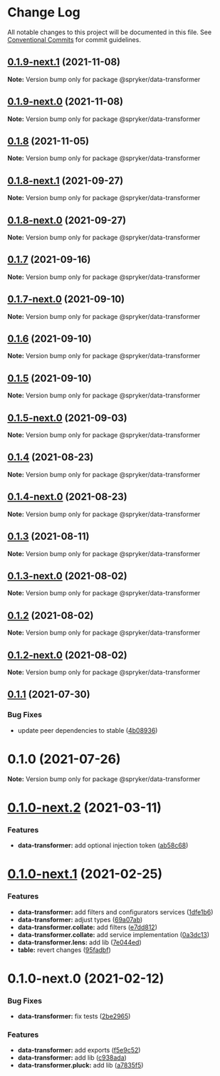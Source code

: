 # Change Log

All notable changes to this project will be documented in this file.
See [Conventional Commits](https://conventionalcommits.org) for commit guidelines.

## [0.1.9-next.1](https://github.com/spryker/ui-components/compare/@spryker/data-transformer@0.1.8...@spryker/data-transformer@0.1.9-next.1) (2021-11-08)

**Note:** Version bump only for package @spryker/data-transformer





## [0.1.9-next.0](https://github.com/spryker/zed-gui/compare/@spryker/data-transformer@0.1.8-next.1...@spryker/data-transformer@0.1.9-next.0) (2021-11-08)

**Note:** Version bump only for package @spryker/data-transformer





## [0.1.8](https://github.com/spryker/ui-components/compare/@spryker/data-transformer@0.1.8-next.1...@spryker/data-transformer@0.1.8) (2021-11-05)

**Note:** Version bump only for package @spryker/data-transformer





## [0.1.8-next.1](https://github.com/spryker/ui-components/compare/@spryker/data-transformer@0.1.7...@spryker/data-transformer@0.1.8-next.1) (2021-09-27)

**Note:** Version bump only for package @spryker/data-transformer





## [0.1.8-next.0](https://github.com/spryker/zed-gui/compare/@spryker/data-transformer@0.1.4...@spryker/data-transformer@0.1.8-next.0) (2021-09-27)

**Note:** Version bump only for package @spryker/data-transformer





## [0.1.7](https://github.com/spryker/ui-components/compare/@spryker/data-transformer@0.1.7-next.0...@spryker/data-transformer@0.1.7) (2021-09-16)

**Note:** Version bump only for package @spryker/data-transformer





## [0.1.7-next.0](https://github.com/spryker/ui-components/compare/@spryker/data-transformer@0.1.6...@spryker/data-transformer@0.1.7-next.0) (2021-09-10)

**Note:** Version bump only for package @spryker/data-transformer





## [0.1.6](https://github.com/spryker/ui-components/compare/@spryker/data-transformer@0.1.5-next.0...@spryker/data-transformer@0.1.6) (2021-09-10)

**Note:** Version bump only for package @spryker/data-transformer





## [0.1.5](https://github.com/spryker/ui-components/compare/@spryker/data-transformer@0.1.5-next.0...@spryker/data-transformer@0.1.5) (2021-09-10)

**Note:** Version bump only for package @spryker/data-transformer





## [0.1.5-next.0](https://github.com/spryker/ui-components/compare/@spryker/data-transformer@0.1.4...@spryker/data-transformer@0.1.5-next.0) (2021-09-03)

**Note:** Version bump only for package @spryker/data-transformer





## [0.1.4](https://github.com/spryker/ui-components/compare/@spryker/data-transformer@0.1.4-next.0...@spryker/data-transformer@0.1.4) (2021-08-23)

**Note:** Version bump only for package @spryker/data-transformer





## [0.1.4-next.0](https://github.com/spryker/ui-components/compare/@spryker/data-transformer@0.1.3...@spryker/data-transformer@0.1.4-next.0) (2021-08-23)

**Note:** Version bump only for package @spryker/data-transformer





## [0.1.3](https://github.com/spryker/ui-components/compare/@spryker/data-transformer@0.1.3-next.0...@spryker/data-transformer@0.1.3) (2021-08-11)

**Note:** Version bump only for package @spryker/data-transformer





## [0.1.3-next.0](https://github.com/spryker/ui-components/compare/@spryker/data-transformer@0.1.2...@spryker/data-transformer@0.1.3-next.0) (2021-08-02)

**Note:** Version bump only for package @spryker/data-transformer





## [0.1.2](https://github.com/spryker/ui-components/compare/@spryker/data-transformer@0.1.2-next.0...@spryker/data-transformer@0.1.2) (2021-08-02)

**Note:** Version bump only for package @spryker/data-transformer





## [0.1.2-next.0](https://github.com/spryker/ui-components/compare/@spryker/data-transformer@0.1.1...@spryker/data-transformer@0.1.2-next.0) (2021-08-02)

**Note:** Version bump only for package @spryker/data-transformer





## [0.1.1](https://github.com/spryker/ui-components/compare/@spryker/data-transformer@0.1.0...@spryker/data-transformer@0.1.1) (2021-07-30)


### Bug Fixes

* update peer dependencies to stable ([4b08936](https://github.com/spryker/ui-components/commit/4b0893691360cf4bd66935aed24873266c98c4e4))





# 0.1.0 (2021-07-26)

**Note:** Version bump only for package @spryker/data-transformer





# [0.1.0-next.2](https://github.com/spryker/ui-components/compare/@spryker/data-transformer@0.1.0-next.1...@spryker/data-transformer@0.1.0-next.2) (2021-03-11)


### Features

* **data-transformer:** add optional injection token ([ab58c68](https://github.com/spryker/ui-components/commit/ab58c68181dd95e9c7cbf3b284f98a1a9f4e3722))





# [0.1.0-next.1](https://github.com/spryker/ui-components/compare/@spryker/data-transformer@0.1.0-next.0...@spryker/data-transformer@0.1.0-next.1) (2021-02-25)


### Features

* **data-transformer:** add filters and configurators services ([1dfe1b6](https://github.com/spryker/ui-components/commit/1dfe1b6b8c84e5742bea658145c46eeca97b3915))
* **data-transformer:** adjust types ([69a07ab](https://github.com/spryker/ui-components/commit/69a07abe7920e800b4d102c07bfc01574deb4910))
* **data-transformer.collate:** add filters ([e7dd812](https://github.com/spryker/ui-components/commit/e7dd81247ba953d38fc44109a45053c930ec9aa0))
* **data-transformer.collate:** add service implementation ([0a3dc13](https://github.com/spryker/ui-components/commit/0a3dc13739c712c149645635d72154a64eb2f7ec))
* **data-transformer.lens:** add lib ([7e044ed](https://github.com/spryker/ui-components/commit/7e044ed92fa7a35daca3c70529d0b77a33d2cd0c))
* **table:** revert changes ([95fadbf](https://github.com/spryker/ui-components/commit/95fadbf21d9676b0c6bc09439b839de5df97a796))





# 0.1.0-next.0 (2021-02-12)


### Bug Fixes

* **data-transformer:** fix tests ([2be2965](https://github.com/spryker/ui-components/commit/2be2965b5748110b237c310cb75c38b5ba335c57))


### Features

* **data-transformer:** add exports ([f5e9c52](https://github.com/spryker/ui-components/commit/f5e9c5222b4bd58be820727016961baec80c27b0))
* **data-transformer:** add lib ([c938ada](https://github.com/spryker/ui-components/commit/c938ada23bb36a8c8b95ec7d1a572eeed41d0de2))
* **data-transformer.pluck:** add lib ([a7835f5](https://github.com/spryker/ui-components/commit/a7835f53a52382aa70e2c3a20c680888072ae3f0))
